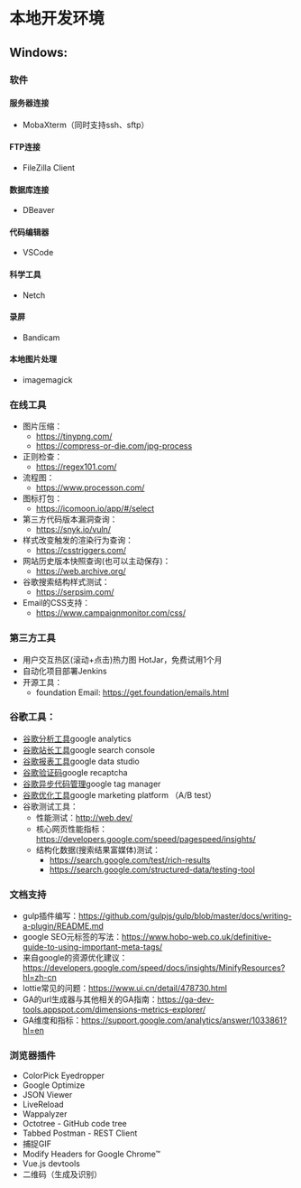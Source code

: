 # 本地开发环境

## Windows:

### 软件

#### 服务器连接

-   MobaXterm（同时支持ssh、sftp）

#### FTP连接

-   FileZilla Client

#### 数据库连接

-   DBeaver

#### 代码编辑器

-   VSCode

#### 科学工具

-   Netch

#### 录屏

-   Bandicam

#### 本地图片处理

-   imagemagick

### 在线工具

-   图片压缩：
    -   https://tinypng.com/
    -   https://compress-or-die.com/jpg-process
-   正则检查：
    -   https://regex101.com/
-   流程图：
    -   https://www.processon.com/
-   图标打包：
    -   https://icomoon.io/app/#/select
-   第三方代码版本漏洞查询：
    -   https://snyk.io/vuln/
-   样式改变触发的渲染行为查询：
    -   https://csstriggers.com/
-   网站历史版本快照查询(也可以主动保存)：
    -   https://web.archive.org/
-   谷歌搜索结构样式测试：
    -   https://serpsim.com/
-   Email的CSS支持：
    -   https://www.campaignmonitor.com/css/

### 第三方工具

-   用户交互热区(滚动+点击)热力图 HotJar，免费试用1个月
-   自动化项目部署Jenkins
-   开源工具：
    -   foundation Email: <https://get.foundation/emails.html>

### 谷歌工具：

-   [谷歌分析工具](https://analytics.google.com/analytics/web/)google analytics
-   [谷歌站长工具](https://search.google.com/search-console/about)google search console
-   [谷歌报表工具](https://datastudio.google.com/u/0/)google data studio
-   [谷歌验证码](https://www.google.com/recaptcha/about/)google recaptcha
-   [谷歌异步代码管理](https://marketingplatform.google.com/about/tag-manager/)google tag manager
-   [谷歌优化工具](https://marketingplatform.google.com/about/optimize/)google marketing platform （A/B test）
-   谷歌测试工具：
    -   性能测试：http://web.dev/
    -   核心网页性能指标：https://developers.google.com/speed/pagespeed/insights/
    -   结构化数据(搜索结果富媒体)测试：
        -   https://search.google.com/test/rich-results
        -   https://search.google.com/structured-data/testing-tool

### 文档支持

-   gulp插件编写：https://github.com/gulpjs/gulp/blob/master/docs/writing-a-plugin/README.md
-   google SEO元标签的写法：https://www.hobo-web.co.uk/definitive-guide-to-using-important-meta-tags/
-   来自google的资源优化建议：https://developers.google.com/speed/docs/insights/MinifyResources?hl=zh-cn
-   lottie常见的问题：https://www.ui.cn/detail/478730.html
-   GA的url生成器与其他相关的GA指南：https://ga-dev-tools.appspot.com/dimensions-metrics-explorer/
-   GA维度和指标：https://support.google.com/analytics/answer/1033861?hl=en

### 浏览器插件
- ColorPick Eyedropper
- Google Optimize
- JSON Viewer
- LiveReload
- Wappalyzer
- Octotree - GitHub code tree
- Tabbed Postman - REST Client
- 捕捉GIF
- Modify Headers for Google Chrome™
- Vue.js devtools
- 二维码（生成及识别）